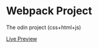 # Webpack Project

The odin project (css+html+js)

[Live Preview](https://francisrjs.github.io/web-pack-todolist/todolist/dist/index.html)
